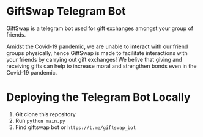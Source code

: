 # GiftSwap Telegram Bot

GiftSwap is a telegram bot used for gift exchanges amongst your group of friends.

Amidst the Covid-19 pandemic, we are unable to interact with our friend groups physically, hence GiftSwap is made to facilitate interactions with your friends
by carrying out gift exchanges! We belive that giving and receiving gifts can help to increase moral and strengthen bonds even in the Covid-19 pandemic.

# Deploying the Telegram Bot Locally
1. Git clone this repository
2. Run `python main.py` 
3. Find giftswap bot or `https://t.me/giftswap_bot`
